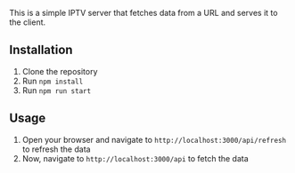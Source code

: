 This is a simple IPTV server that fetches data from a URL and serves it to the client.

## Installation

1. Clone the repository
2. Run `npm install`
3. Run `npm run start`

## Usage

1. Open your browser and navigate to `http://localhost:3000/api/refresh` to refresh the data
2. Now, navigate to `http://localhost:3000/api` to fetch the data
